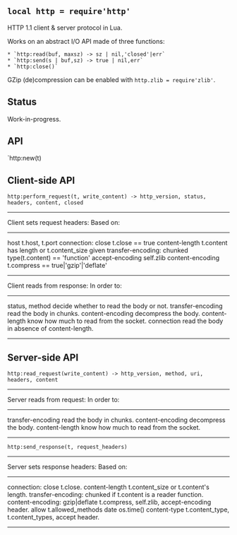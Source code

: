
## `local http = require'http'`

HTTP 1.1 client & server protocol in Lua.

Works on an abstract I/O API made of three functions:

	* `http:read(buf, maxsz) -> sz | nil,'closed'|err`
	* `http:send(s | buf,sz) -> true | nil,err`
	* `http:close()`

GZip (de)compression can be enabled with `http.zlib = require'zlib'`.

## Status

<warn>Work-in-progress.<warn>

## API

`http:new(t)

## Client-side API

`http:perform_request(t, write_content) -> http_version, status, headers, content, closed`

--------------------------------- --------------------------------------------
Client sets request headers:      Based on:
--------------------------------- --------------------------------------------
host                              t.host, t.port
connection: close                 t.close == true
content-length                    t.content has length or t.content_size given
transfer-encoding: chunked        type(t.content) == 'function'
accept-encoding                   self.zlib
content-encoding                  t.compress == true|'gzip'|'deflate'
--------------------------------- --------------------------------------------
Client reads from response:       In order to:
--------------------------------- --------------------------------------------
status, method                    decide whether to read the body or not.
transfer-encoding                 read the body in chunks.
content-encoding                  decompress the body.
content-length                    know how much to read from the socket.
connection                        read the body in absence of content-length.
--------------------------------- --------------------------------------------

## Server-side API

`http:read_request(write_content) -> http_version, method, uri, headers, content`

--------------------------------- --------------------------------------------
Server reads from request:        In order to:
--------------------------------- --------------------------------------------
transfer-encoding                 read the body in chunks.
content-encoding                  decompress the body.
content-length                    know how much to read from the socket.
--------------------------------- --------------------------------------------

`http:send_response(t, request_headers)`

--------------------------------- --------------------------------------------
Server sets response headers:     Based on:
--------------------------------- --------------------------------------------
connection: close                 t.close.
content-length                    t.content_size or t.content's length.
transfer-encoding: chunked        if t.content is a reader function.
content-encoding: gzip|deflate    t.compress, self.zlib, accept-encoding header.
allow                             t.allowed_methods
date                              os.time()
content-type                      t.content_type, t.content_types, accept header.
--------------------------------- --------------------------------------------

